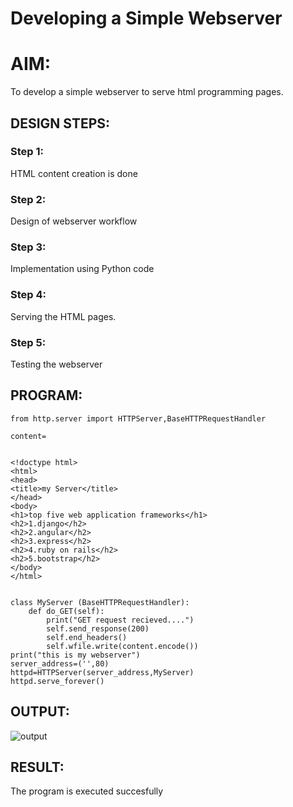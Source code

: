 # Developing a Simple Webserver

# AIM:

To develop a simple webserver to serve html programming pages.

## DESIGN STEPS:

### Step 1:

HTML content creation is done

### Step 2:

Design of webserver workflow

### Step 3:

Implementation using Python code

### Step 4:

Serving the HTML pages.

### Step 5:

Testing the webserver

## PROGRAM:

```
from http.server import HTTPServer,BaseHTTPRequestHandler

content=


<!doctype html>
<html>
<head>
<title>my Server</title>
</head>
<body>
<h1>top five web application frameworks</h1>
<h2>1.django</h2>
<h2>2.angular</h2>
<h2>3.express</h2>
<h2>4.ruby on rails</h2>
<h2>5.bootstrap</h2>
</body>
</html>


class MyServer (BaseHTTPRequestHandler):
    def do_GET(self):
        print("GET request recieved....")
        self.send_response(200)
        self.end_headers()
        self.wfile.write(content.encode())
print("this is my webserver")
server_address=('',80)
httpd=HTTPServer(server_address,MyServer)
httpd.serve_forever()

```

## OUTPUT:


![output](.png)
## RESULT:
The program is executed succesfully
